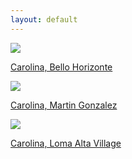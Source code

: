```yaml
---
layout: default
---
```


<div class="preview-panel">
	<a href="/Edweb/2015/10/07/Carolina,-Bello-Horizonte/">
		<img class="preview-images" src="/Edweb/Propiedades/venta/Bello-Horizonte-Carolina/bh3.jpg">
		<p>Carolina, Bello Horizonte</p>
	</a>
</div>
<div class="preview-panel">
	<a href="/Edweb/2015/10/08/Carolina,-Martin-Gonzalez/">
		<img class="preview-images" src="/Edweb/Propiedades/venta/Bo. Martin Gonzalez- Carolina/IMG_0691.JPG">
		<p>Carolina, Martin Gonzalez</p>
	</a>
</div>
<div class="preview-panel">
	<a href="/Edweb/2015/10/18/Loma-Alta-Village-Carolina/">
		<img class="preview-images" src="/Edweb/Propiedades/venta/Loma Alta Village- Carolina/5.JPG">
		<p>Carolina, Loma Alta Village</p>
	</a>
</div>
